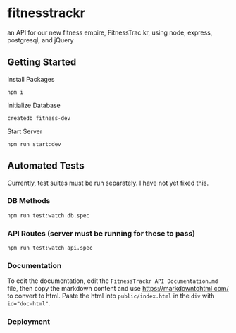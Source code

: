 # fitnesstrackr
an API for our new fitness empire, FitnessTrac.kr, using node, express, postgresql, and jQuery

## Getting Started
Install Packages

    npm i

Initialize Database

    createdb fitness-dev
    
Start Server

    npm run start:dev

## Automated Tests
Currently, test suites must be run separately.  I have not yet fixed this.

### DB Methods

    npm run test:watch db.spec

### API Routes (server must be running for these to pass)

    npm run test:watch api.spec

### Documentation

To edit the documentation, edit the `FitnessTrackr API Documentation.md` file, then copy the markdown content and use https://markdowntohtml.com/ to convert to html.  Paste the html into `public/index.html` in the `div` with `id="doc-html"`.

### Deployment

